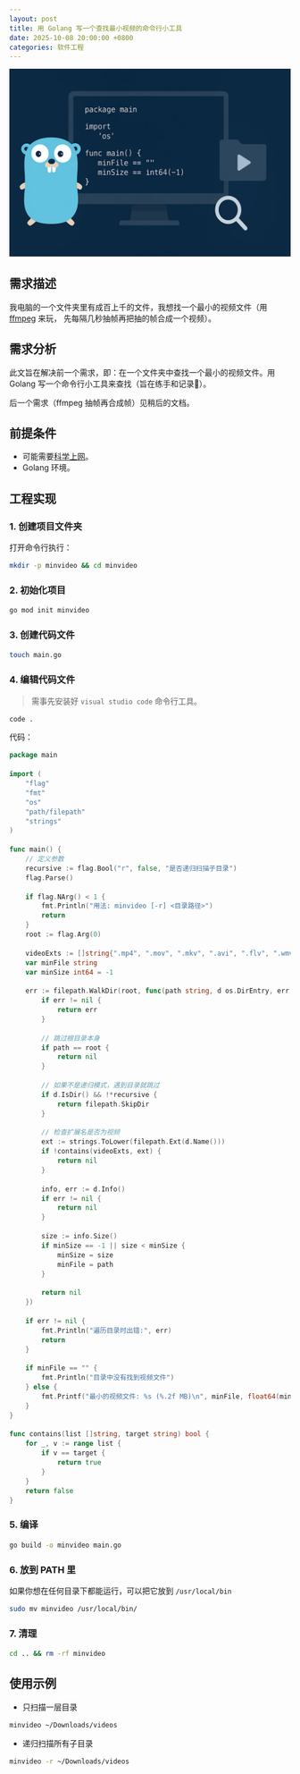 ```yaml
---
layout: post
title: 用 Golang 写一个查找最小视频的命令行小工具
date: 2025-10-08 20:00:00 +0800
categories: 软件工程
---
```


![Commond line tool](/assets/images/go-cli-tool.webp)

## 需求描述

我电脑的一个文件夹里有成百上千的文件，我想找一个最小的视频文件（用 [ffmpeg](https://www.ffmpeg.org) 来玩，
先每隔几秒抽帧再把抽的帧合成一个视频）。

## 需求分析

此文旨在解决前一个需求，即：在一个文件夹中查找一个最小的视频文件。用 Golang 写一个命令行小工具来查找（旨在练手和记录📝）。

后一个需求（ffmpeg 抽帧再合成帧）见稍后的文档。

## 前提条件

- 可能需要[科学上网](https://blog.thomas-yang.com/科学上网/2023/05/20/科学上网之Gost方案v2.html)。
- Golang 环境。

## 工程实现

### 1. 创建项目文件夹

打开命令行执行：

```zsh
mkdir -p minvideo && cd minvideo 
```

### 2. 初始化项目

```zsh
go mod init minvideo
```

### 3. 创建代码文件

```zsh
touch main.go
```

### 4. 编辑代码文件

> 需事先安装好 `visual studio code` 命令行工具。

```zsh
code .
```

代码：

```go
package main

import (
    "flag"
    "fmt"
    "os"
    "path/filepath"
    "strings"
)

func main() {
    // 定义参数
    recursive := flag.Bool("r", false, "是否递归扫描子目录")
    flag.Parse()

    if flag.NArg() < 1 {
        fmt.Println("用法: minvideo [-r] <目录路径>")
        return
    }
    root := flag.Arg(0)

    videoExts := []string{".mp4", ".mov", ".mkv", ".avi", ".flv", ".wmv"}
    var minFile string
    var minSize int64 = -1

    err := filepath.WalkDir(root, func(path string, d os.DirEntry, err error) error {
        if err != nil {
            return err
        }

        // 跳过根目录本身
        if path == root {
            return nil
        }

        // 如果不是递归模式，遇到目录就跳过
        if d.IsDir() && !*recursive {
            return filepath.SkipDir
        }

        // 检查扩展名是否为视频
        ext := strings.ToLower(filepath.Ext(d.Name()))
        if !contains(videoExts, ext) {
            return nil
        }

        info, err := d.Info()
        if err != nil {
            return nil
        }

        size := info.Size()
        if minSize == -1 || size < minSize {
            minSize = size
            minFile = path
        }

        return nil
    })

    if err != nil {
        fmt.Println("遍历目录时出错:", err)
        return
    }

    if minFile == "" {
        fmt.Println("目录中没有找到视频文件")
    } else {
        fmt.Printf("最小的视频文件: %s (%.2f MB)\n", minFile, float64(minSize)/1024/1024)
    }
}

func contains(list []string, target string) bool {
    for _, v := range list {
        if v == target {
            return true
        }
    }
    return false
}
```

### 5. 编译

```zsh
go build -o minvideo main.go
```

### 6. 放到 PATH 里

如果你想在任何目录下都能运行，可以把它放到 `/usr/local/bin`

```zsh
sudo mv minvideo /usr/local/bin/
```

### 7. 清理

```zsh
cd .. && rm -rf minvideo
```

## 使用示例

- 只扫描一层目录

```zsh
minvideo ~/Downloads/videos
```

- 递归扫描所有子目录

```zsh
minvideo -r ~/Downloads/videos
```
